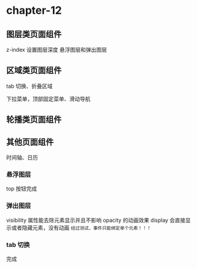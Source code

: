 # chapter-12

## 图层类页面组件
z-index 设置图层深度    悬浮图层和弹出图层

## 区域类页面组件
tab 切换、折叠区域

下拉菜单，顶部固定菜单、滑动导航

## 轮播类页面组件

## 其他页面组件
时间轴、日历

### 悬浮图层
top 按钮完成

### 弹出图层
visibility 属性能去除元素显示并且不影响 opacity 的动画效果
display 会直接显示或者隐藏元素，没有动画
`经过测试，事件只能绑定单个元素！！！`

### tab 切换
完成